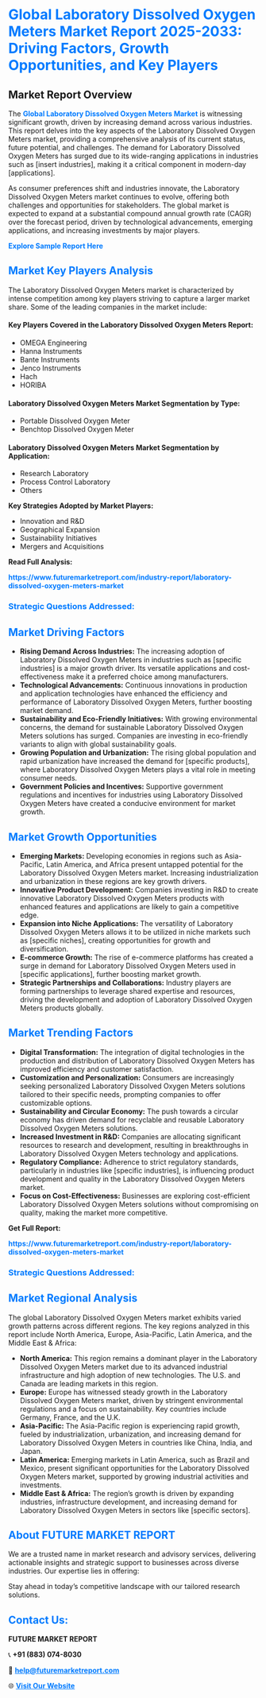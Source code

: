 <h1 style="color: #007BFF;">Global Laboratory Dissolved Oxygen Meters Market Report 2025-2033: Driving Factors, Growth Opportunities, and Key Players</h1>

<section id="overview">
<h2>Market Report Overview</h2>
<p>The <a href="https://www.futuremarketreport.com/industry-report/laboratory-dissolved-oxygen-meters-market" style="color: #007BFF; text-decoration: none;"><strong>Global Laboratory Dissolved Oxygen Meters Market</strong></a> is witnessing significant growth, driven by increasing demand across various industries. This report delves into the key aspects of the Laboratory Dissolved Oxygen Meters market, providing a comprehensive analysis of its current status, future potential, and challenges. The demand for Laboratory Dissolved Oxygen Meters has surged due to its wide-ranging applications in industries such as [insert industries], making it a critical component in modern-day [applications].</p>
<p>As consumer preferences shift and industries innovate, the Laboratory Dissolved Oxygen Meters market continues to evolve, offering both challenges and opportunities for stakeholders. The global market is expected to expand at a substantial compound annual growth rate (CAGR) over the forecast period, driven by technological advancements, emerging applications, and increasing investments by major players.</p>
</section>

<section id="overview">
<p><a href="https://www.futuremarketreport.com/request-sample/reportId=29441" style="color: #007BFF; text-decoration: none;"><strong>Explore Sample Report Here</strong></a></p>
</section>

<section id="key-players">
<h2 style="color: #007BFF;">Market Key Players Analysis</h2>
<p>The Laboratory Dissolved Oxygen Meters market is characterized by intense competition among key players striving to capture a larger market share. Some of the leading companies in the market include:</p>
<h4>Key Players Covered in the Laboratory Dissolved Oxygen Meters Report:</h4>
<ul><li>OMEGA Engineering</li><li>Hanna Instruments</li><li>Bante Instruments</li><li>Jenco Instruments</li><li>Hach</li><li>HORIBA</li></ul>
<h4>Laboratory Dissolved Oxygen Meters Market Segmentation by Type:</h4>
<ul><li>Portable Dissolved Oxygen Meter</li><li>Benchtop Dissolved Oxygen Meter</li></ul>

<h4>Laboratory Dissolved Oxygen Meters Market Segmentation by Application:</h4>
<ul><li>Research Laboratory</li><li>Process Control Laboratory</li><li>Others</li></ul>
<p><strong>Key Strategies Adopted by Market Players:</strong></p>
<ul>
<li>Innovation and R&D</li>
<li>Geographical Expansion</li>
<li>Sustainability Initiatives</li>
<li>Mergers and Acquisitions</li>
</ul>
</section>

<section>
<p><strong>Read Full Analysis: </strong></p><a href="https://www.futuremarketreport.com/industry-report/laboratory-dissolved-oxygen-meters-market" style="color: #007BFF; text-decoration: none;"><strong>https://www.futuremarketreport.com/industry-report/laboratory-dissolved-oxygen-meters-market</strong></a>
<h3 style="color: #007BFF;">Strategic Questions Addressed:</h3>
</section>

<section id="driving-factors">
<h2 style="color: #007BFF;">Market Driving Factors</h2>
<ul>
<li><strong>Rising Demand Across Industries:</strong> The increasing adoption of Laboratory Dissolved Oxygen Meters in industries such as [specific industries] is a major growth driver. Its versatile applications and cost-effectiveness make it a preferred choice among manufacturers.</li>
<li><strong>Technological Advancements:</strong> Continuous innovations in production and application technologies have enhanced the efficiency and performance of Laboratory Dissolved Oxygen Meters, further boosting market demand.</li>
<li><strong>Sustainability and Eco-Friendly Initiatives:</strong> With growing environmental concerns, the demand for sustainable Laboratory Dissolved Oxygen Meters solutions has surged. Companies are investing in eco-friendly variants to align with global sustainability goals.</li>
<li><strong>Growing Population and Urbanization:</strong> The rising global population and rapid urbanization have increased the demand for [specific products], where Laboratory Dissolved Oxygen Meters plays a vital role in meeting consumer needs.</li>
<li><strong>Government Policies and Incentives:</strong> Supportive government regulations and incentives for industries using Laboratory Dissolved Oxygen Meters have created a conducive environment for market growth.</li>
</ul>
</section>

<section id="growth-opportunities">
<h2 style="color: #007BFF;">Market Growth Opportunities</h2>
<ul>
<li><strong>Emerging Markets:</strong> Developing economies in regions such as Asia-Pacific, Latin America, and Africa present untapped potential for the Laboratory Dissolved Oxygen Meters market. Increasing industrialization and urbanization in these regions are key growth drivers.</li>
<li><strong>Innovative Product Development:</strong> Companies investing in R&D to create innovative Laboratory Dissolved Oxygen Meters products with enhanced features and applications are likely to gain a competitive edge.</li>
<li><strong>Expansion into Niche Applications:</strong> The versatility of Laboratory Dissolved Oxygen Meters allows it to be utilized in niche markets such as [specific niches], creating opportunities for growth and diversification.</li>
<li><strong>E-commerce Growth:</strong> The rise of e-commerce platforms has created a surge in demand for Laboratory Dissolved Oxygen Meters used in [specific applications], further boosting market growth.</li>
<li><strong>Strategic Partnerships and Collaborations:</strong> Industry players are forming partnerships to leverage shared expertise and resources, driving the development and adoption of Laboratory Dissolved Oxygen Meters products globally.</li>
</ul>
</section>

<section id="trending-factors">
<h2 style="color: #007BFF;">Market Trending Factors</h2>
<ul>
<li><strong>Digital Transformation:</strong> The integration of digital technologies in the production and distribution of Laboratory Dissolved Oxygen Meters has improved efficiency and customer satisfaction.</li>
<li><strong>Customization and Personalization:</strong> Consumers are increasingly seeking personalized Laboratory Dissolved Oxygen Meters solutions tailored to their specific needs, prompting companies to offer customizable options.</li>
<li><strong>Sustainability and Circular Economy:</strong> The push towards a circular economy has driven demand for recyclable and reusable Laboratory Dissolved Oxygen Meters solutions.</li>
<li><strong>Increased Investment in R&D:</strong> Companies are allocating significant resources to research and development, resulting in breakthroughs in Laboratory Dissolved Oxygen Meters technology and applications.</li>
<li><strong>Regulatory Compliance:</strong> Adherence to strict regulatory standards, particularly in industries like [specific industries], is influencing product development and quality in the Laboratory Dissolved Oxygen Meters market.</li>
<li><strong>Focus on Cost-Effectiveness:</strong> Businesses are exploring cost-efficient Laboratory Dissolved Oxygen Meters solutions without compromising on quality, making the market more competitive.</li>
</ul>
</section>

<section>
<p><strong>Get Full Report: </strong></p><a href="https://www.futuremarketreport.com/industry-report/laboratory-dissolved-oxygen-meters-market" style="color: #007BFF; text-decoration: none;"><strong>https://www.futuremarketreport.com/industry-report/laboratory-dissolved-oxygen-meters-market</strong></a>
<h3 style="color: #007BFF;">Strategic Questions Addressed:</h3>
</section>


<section id="regional-analysis">
<h2 style="color: #007BFF;">Market Regional Analysis</h2>
<p>The global Laboratory Dissolved Oxygen Meters market exhibits varied growth patterns across different regions. The key regions analyzed in this report include North America, Europe, Asia-Pacific, Latin America, and the Middle East & Africa:</p>
<ul>
<li><strong>North America:</strong> This region remains a dominant player in the Laboratory Dissolved Oxygen Meters market due to its advanced industrial infrastructure and high adoption of new technologies. The U.S. and Canada are leading markets in this region.</li>
<li><strong>Europe:</strong> Europe has witnessed steady growth in the Laboratory Dissolved Oxygen Meters market, driven by stringent environmental regulations and a focus on sustainability. Key countries include Germany, France, and the U.K.</li>
<li><strong>Asia-Pacific:</strong> The Asia-Pacific region is experiencing rapid growth, fueled by industrialization, urbanization, and increasing demand for Laboratory Dissolved Oxygen Meters in countries like China, India, and Japan.</li>
<li><strong>Latin America:</strong> Emerging markets in Latin America, such as Brazil and Mexico, present significant opportunities for the Laboratory Dissolved Oxygen Meters market, supported by growing industrial activities and investments.</li>
<li><strong>Middle East & Africa:</strong> The region’s growth is driven by expanding industries, infrastructure development, and increasing demand for Laboratory Dissolved Oxygen Meters in sectors like [specific sectors].</li>
</ul>
</section>

<footer>
<h2 style="color: #007BFF;">About FUTURE MARKET REPORT</h2>
<p>We are a trusted name in market research and advisory services, delivering actionable insights and strategic support to businesses across diverse industries. Our expertise lies in offering:</p>

<p>Stay ahead in today’s competitive landscape with our tailored research solutions.</p>

<h2 style="color: #007BFF;">Contact Us:</h2>
<p><strong>FUTURE MARKET REPORT</strong></p>
<p>📞 <strong>+91 (883) 074-8030</strong></p>
<p>📧 <strong><a href="mailto:help@futuremarketreport.com" style="color: #007BFF;">help@futuremarketreport.com</a></strong></p>
<p>🌐 <strong><a href="https://www.futuremarketreport.com/" style="color: #007BFF;">Visit Our Website</a></strong></p>
</footer>